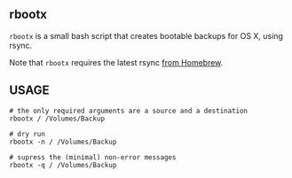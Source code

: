 rbootx
------

`rbootx` is a small bash script that creates bootable backups for OS X,
using rsync.

Note that `rbootx` requires the latest rsync
[from Homebrew](https://github.com/Homebrew/homebrew-dupes/blob/master/rsync.rb).


USAGE
-----

    # the only required arguments are a source and a destination
    rbootx / /Volumes/Backup

    # dry run
    rbootx -n / /Volumes/Backup

    # supress the (minimal) non-error messages
    rbootx -q / /Volumes/Backup
